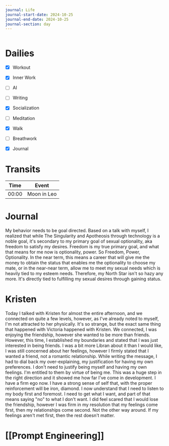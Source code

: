 ```yaml
---
journal: Life
journal-start-date: 2024-10-25
journal-end-date: 2024-10-25
journal-section: day
---
```


```calendar-nav
```

# Dailies

- [x] Workout
- [x] Inner Work
- [ ] AI
- [ ] Writing
- [x] Socialization
- [ ] Meditation
- [x] Walk
- [ ] Breathwork
- [x] Journal


# Transits

| Time | Event |
|------|-------|
| 00:00 | Moon in Leo |



# Journal
My behavior needs to be goal directed. Based on a talk with myself, I realized that while The Singularity and Apotheosis through technology is a noble goal, it's secondary to my primary goal of sexual optionality, aka freedom to satisfy my desires. Freedom is my true primary goal, and what that means for me now is optionality, power. So Freedom, Power, Optionality. In the near term, this means a career that will give me the money to obtain the status that enables me the optionality to choose my mate, or in the near-near term, allow me to meet  my sexual needs which is heavily tied to my esteem needs. Therefore, my North Star isn't so hazy any more. It's directly tied to fulfilling my sexual desires through gaining status.

# Kristen
Today I talked with Kristen for almost the entire afternoon, and we connected on quite a few levels, however, as I've already noted to myself, I'm not attracted to her physically. It's so strange, but the exact same thing that happened with Victoria happened with Kristen. We connected, I was enjoying the friendship, however she wanted to be more than friends. However, this time, I established my boundaries and stated that I was just interested in being friends. I was a bit more Libran about it than I would like, I was still concerned about her feelings, however I firmly stated that I wanted a friend, not a romantic relationship. While writing the message, I had to dial back my over-explaining, my justification for having my own preferences. I don't need to justify being myself and having my own feelings. I'm entitled to them by virtue of being me. This was a huge step in the right direction and it showed me how far I've come in development. I have a firm ego now. I have a strong sense of self that, with the proper reinforcement will be iron, diamond. I now understand that I need to listen to my body first and foremost. I need to get what I want, and part of that means saying "no" to what I don't want. I did feel scared that I would lose the friendship, however I was firm in my resolution that my feelings come first, then my relationships come second. Not the other way around. If my feelings aren't met first, then the rest doesn't matter.

# [[Prompt Engineering]]

